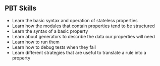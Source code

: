 ## PBT Skills

- Learn the basic syntax and operation of stateless properties
- Learn how the modules that contain properties tend to be structured
- Learn the syntax of a basic property 
- Learn about generators to describe the data our properties will need 
- Learn how to run them
- Learn how to debug tests when they fail
- Learn different strategies that are useful to translate a rule into a property